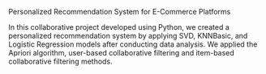 Personalized Recommendation System for E-Commerce Platforms 

In this collaborative project developed using Python, we created a personalized recommendation system by applying SVD, KNNBasic, and Logistic Regression models after conducting data analysis.
We applied the Apriori algorithm, user-based collaborative filtering and item-based collaborative filtering methods. 
